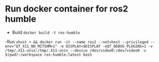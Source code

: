 # Run docker container for ros2 humble
- Build 
 ` docker build -t ros-humble `

 -Run
 ` xhost + && docker run -it --name ros2 --net=host --privileged --env="QT_X11_NO_MITSHM=1" -e DISPLAY=$DISPLAY -eQT_DEBUG_PLUGINS=1 -v /tmp/.X11-unix:/tmp/.X11-unix --device /dev/video0:/dev/video0 -v $(pwd):/workspace ros-humble:latest bash `
